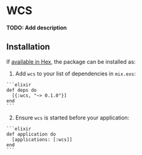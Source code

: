 # WCS

**TODO: Add description**

## Installation

If [available in Hex](https://hex.pm/docs/publish), the package can be installed as:

  1. Add `wcs` to your list of dependencies in `mix.exs`:

    ```elixir
    def deps do
      [{:wcs, "~> 0.1.0"}]
    end
    ```

  2. Ensure `wcs` is started before your application:

    ```elixir
    def application do
      [applications: [:wcs]]
    end
    ```

